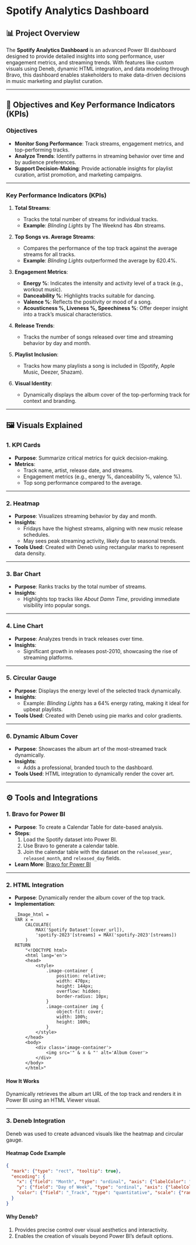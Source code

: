 # Spotify Analytics Dashboard

## 📊 Project Overview
The **Spotify Analytics Dashboard** is an advanced Power BI dashboard designed to provide detailed insights into song performance, user engagement metrics, and streaming trends. With features like custom visuals using Deneb, dynamic HTML integration, and data modeling through Bravo, this dashboard enables stakeholders to make data-driven decisions in music marketing and playlist curation.

---

## 🎯 Objectives and Key Performance Indicators (KPIs)

### **Objectives**
- **Monitor Song Performance**: Track streams, engagement metrics, and top-performing tracks.
- **Analyze Trends**: Identify patterns in streaming behavior over time and by audience preferences.
- **Support Decision-Making**: Provide actionable insights for playlist curation, artist promotion, and marketing campaigns.

---

### **Key Performance Indicators (KPIs)**
1. **Total Streams**:
   - Tracks the total number of streams for individual tracks.
   - **Example**: *Blinding Lights* by The Weeknd has 4bn streams.

2. **Top Songs vs. Average Streams**:
   - Compares the performance of the top track against the average streams for all tracks.
   - **Example**: *Blinding Lights* outperformed the average by 620.4%.

3. **Engagement Metrics**:
   - **Energy %**: Indicates the intensity and activity level of a track (e.g., workout music).
   - **Danceability %**: Highlights tracks suitable for dancing.
   - **Valence %**: Reflects the positivity or mood of a song.
   - **Acousticness %, Liveness %, Speechiness %**: Offer deeper insight into a track’s musical characteristics.

4. **Release Trends**:
   - Tracks the number of songs released over time and streaming behavior by day and month.

5. **Playlist Inclusion**:
   - Tracks how many playlists a song is included in (Spotify, Apple Music, Deezer, Shazam).

6. **Visual Identity**:
   - Dynamically displays the album cover of the top-performing track for context and branding.

---

## 🖼️ Visuals Explained

### **1. KPI Cards**
- **Purpose**: Summarize critical metrics for quick decision-making.
- **Metrics**:
  - Track name, artist, release date, and streams.
  - Engagement metrics (e.g., energy %, danceability %, valence %).
  - Top song performance compared to the average.

---

### **2. Heatmap**
- **Purpose**: Visualizes streaming behavior by day and month.
- **Insights**:
  - Fridays have the highest streams, aligning with new music release schedules.
  - May sees peak streaming activity, likely due to seasonal trends.
- **Tools Used**: Created with Deneb using rectangular marks to represent data density.

---

### **3. Bar Chart**
- **Purpose**: Ranks tracks by the total number of streams.
- **Insights**:
  - Highlights top tracks like *About Damn Time*, providing immediate visibility into popular songs.

---

### **4. Line Chart**
- **Purpose**: Analyzes trends in track releases over time.
- **Insights**:
  - Significant growth in releases post-2010, showcasing the rise of streaming platforms.

---

### **5. Circular Gauge**
- **Purpose**: Displays the energy level of the selected track dynamically.
- **Insights**:
  - Example: *Blinding Lights* has a 64% energy rating, making it ideal for upbeat playlists.
- **Tools Used**: Created with Deneb using pie marks and color gradients.

---

### **6. Dynamic Album Cover**
- **Purpose**: Showcases the album art of the most-streamed track dynamically.
- **Insights**:
  - Adds a professional, branded touch to the dashboard.
- **Tools Used**: HTML integration to dynamically render the cover art.

---

## ⚙️ Tools and Integrations

### **1. Bravo for Power BI**
- **Purpose**: To create a Calendar Table for date-based analysis.
- **Steps**:
  1. Load the Spotify dataset into Power BI.
  2. Use Bravo to generate a calendar table.
  3. Join the calendar table with the dataset on the `released_year`, `released_month`, and `released_day` fields.
- **Learn More**: [Bravo for Power BI](https://bravo.bi/)

---

### **2. HTML Integration**
- **Purpose**: Dynamically render the album cover of the top track.
- **Implementation**:
  ```DAX
  _Image_html =
  VAR x =
      CALCULATE(
          MAX('Spotify Dataset'[cover_url]),
          'spotify-2023'[streams] = MAX('spotify-2023'[streams])
      )
  RETURN
      "<!DOCTYPE html>
      <html lang='en'>
      <head>
          <style>
              .image-container {
                  position: relative;
                  width: 470px;
                  height: 144px;
                  overflow: hidden;
                  border-radius: 10px;
              }
              .image-container img {
                  object-fit: cover;
                  width: 100%;
                  height: 100%;
              }
          </style>
      </head>
      <body>
          <div class='image-container'>
              <img src='" & x & "' alt='Album Cover'>
          </div>
      </body>
      </html>"

#### **How It Works**
Dynamically retrieves the album art URL of the top track and renders it in Power BI using an HTML Viewer visual.

---

### **3. Deneb Integration**
Deneb was used to create advanced visuals like the heatmap and circular gauge.

#### **Heatmap Code Example**
```json
{
  "mark": {"type": "rect", "tooltip": true},
  "encoding": {
    "x": {"field": "Month", "type": "ordinal", "axis": {"labelColor": "white"}},
    "y": {"field": "Day of Week", "type": "ordinal", "axis": {"labelColor": "white"}},
    "color": {"field": "_Track", "type": "quantitative", "scale": {"range": ["#0f3c1f", "#1db954", "#b3b3b3"]}}
  }
}
```
#### **Why Deneb?**
1. Provides precise control over visual aesthetics and interactivity.
2. Enables the creation of visuals beyond Power BI’s default options.
